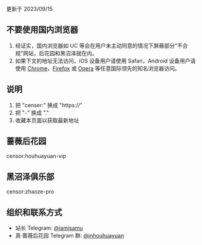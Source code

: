 更新于 2023/09/15

## 不要使用国内浏览器
1. 经证实，国内浏览器如 UC 等会在用户未主动同意的情况下屏蔽部分“不合规”网站，后花园和黑沼泽就在内。
2. 如果下文的地址无法访问，iOS 设备用户请使用 Safari，Android 设备用户请使用 [Chrome](https://android.myapp.com/myapp/detail.htm?apkName=com.android.chrome)，[Firefox](https://android.myapp.com/myapp/detail.htm?apkName=org.mozilla.firefox) 或 [Opera](https://android.myapp.com/myapp/detail.htm?apkName=com.opera.browser.beta) 等任意国际领先的知名浏览器访问。

## 说明
1. 把 "censer:" 换成 "https://"
2. 把 "-" 换成 "."
3. 收藏本页面以获取最新地址

## 蔷薇后花园
censor:houhuayuan-vip

## 黑沼泽俱乐部
censor:zhaoze-pro

## 组织和联系方式

- 站长 Telegram: [@iamisamu](https://t.me/iamisamu)
- 真·蔷薇后花园 Telegram 群: [@inhouhuayuan](https://t.me/inhouhuayuan)

